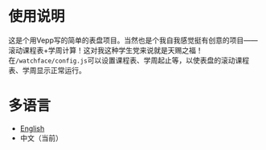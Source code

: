 # 使用说明
这是个用Vepp写的简单的表盘项目。当然也是个我自我感觉挺有创意的项目——滚动课程表+学周计算！这对我这种学生党来说就是天赐之福！
在`/watchface/config.js`可以设置课程表、学周起止等，以使表盘的滚动课程表、学周显示正常运行。

# 多语言
- [English](https://github.com/jwhgzs/vepp-jwatch/blob/master/README.md)
- 中文（当前）